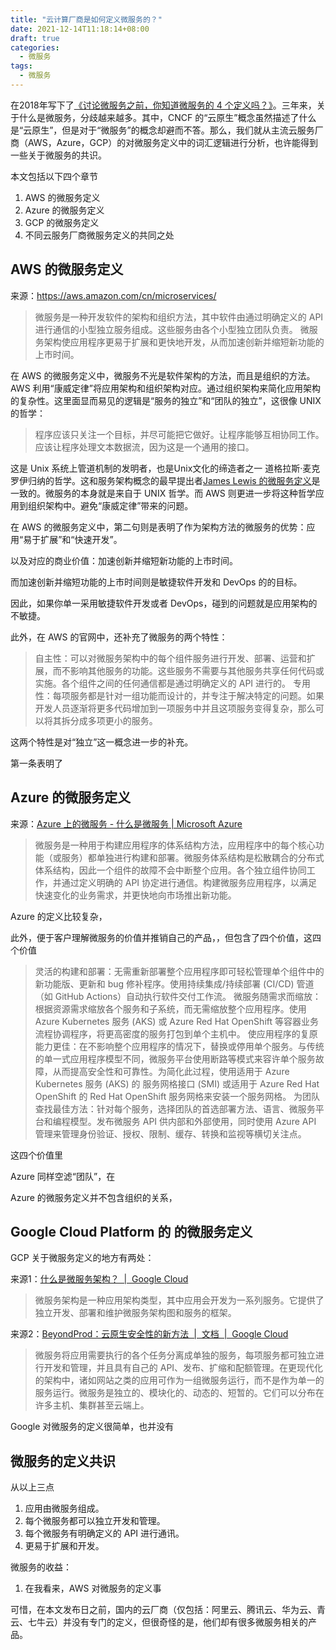 ```yaml
---
title: "云计算厂商是如何定义微服务的？"
date: 2021-12-14T11:18:14+08:00
draft: true
categories: 
  - 微服务
tags:
  - 微服务
---
```


在2018年写下了[《讨论微服务之前，你知道微服务的 4 个定义吗？》](/posts/2018-09-14-four-definitions-of-microservices)。三年来，关于什么是微服务，分歧越来越多。其中，CNCF 的“云原生”概念虽然描述了什么是“云原生”，但是对于“微服务”的概念却避而不答。那么，我们就从主流云服务厂商（AWS，Azure，GCP）的对微服务定义中的词汇逻辑进行分析，也许能得到一些关于微服务的共识。

本文包括以下四个章节

1. AWS 的微服务定义
2. Azure 的微服务定义
3. GCP 的微服务定义
4. 不同云服务厂商微服务定义的共同之处

## AWS 的微服务定义

来源：<https://aws.amazon.com/cn/microservices/>

> 微服务是一种开发软件的架构和组织方法，其中软件由通过明确定义的 API 进行通信的小型独立服务组成。这些服务由各个小型独立团队负责。
> 微服务架构使应用程序更易于扩展和更快地开发，从而加速创新并缩短新功能的上市时间。

在 AWS 的微服务定义中，微服务不光是软件架构的方法，而且是组织的方法。 AWS 利用“康威定律”将应用架构和组织架构对应。通过组织架构来简化应用架构的复杂性。这里面显而易见的逻辑是“服务的独立”和“团队的独立”，这很像 UNIX 的哲学：

> 程序应该只关注一个目标，并尽可能把它做好。让程序能够互相协同工作。应该让程序处理文本数据流，因为这是一个通用的接口。

这是 Unix 系统上管道机制的发明者，也是Unix文化的缔造者之一 道格拉斯·麦克罗伊归纳的哲学。这和服务架构概念的最早提出者[James Lewis 的微服务定义](/posts/2018-09-14-four-definitions-of-microservices/#james-lewis-原始版的微服务-6-大特征)是一致的。微服务的本身就是来自于 UNIX 哲学。而 AWS 则更进一步将这种哲学应用到组织架构中。避免“康威定律”带来的问题。

在 AWS 的微服务定义中，第二句则是表明了作为架构方法的微服务的优势：应用“易于扩展”和“快速开发”。

以及对应的商业价值：加速创新并缩短新功能的上市时间。

而加速创新并缩短功能的上市时间则是敏捷软件开发和 DevOps 的的目标。

因此，如果你单一采用敏捷软件开发或者 DevOps，碰到的问题就是应用架构的不敏捷。

此外，在 AWS 的官网中，还补充了微服务的两个特性：

> 自主性：可以对微服务架构中的每个组件服务进行开发、部署、运营和扩展，而不影响其他服务的功能。这些服务不需要与其他服务共享任何代码或实施。各个组件之间的任何通信都是通过明确定义的 API 进行的。
> 专用性：每项服务都是针对一组功能而设计的，并专注于解决特定的问题。如果开发人员逐渐将更多代码增加到一项服务中并且这项服务变得复杂，那么可以将其拆分成多项更小的服务。

这两个特性是对“独立”这一概念进一步的补充。

第一条表明了

## Azure 的微服务定义

来源：[Azure 上的微服务 - 什么是微服务 | Microsoft Azure](https://azure.microsoft.com/zh-cn/solutions/microservice-applications/#overview)

> 微服务是一种用于构建应用程序的体系结构方法，应用程序中的每个核心功能（或服务）都单独进行构建和部署。微服务体系结构是松散耦合的分布式体系结构，因此一个组件的故障不会中断整个应用。各个独立组件协同工作，并通过定义明确的 API 协定进行通信。构建微服务应用程序，以满足快速变化的业务需求，并更快地向市场推出新功能。

Azure 的定义比较复杂，

此外，便于客户理解微服务的价值并推销自己的产品，，但包含了四个价值，这四个价值

> 灵活的构建和部署：无需重新部署整个应用程序即可轻松管理单个组件中的新功能版、更新和 bug 修补程序。使用持续集成/持续部署 (CI/CD) 管道（如 GitHub Actions）自动执行软件交付工作流。
> 微服务随需求而缩放：根据资源需求缩放各个服务和子系统，而无需缩放整个应用程序。使用 Azure Kubernetes 服务 (AKS) 或 Azure Red Hat OpenShift 等容器业务流程协调程序，将更高密度的服务打包到单个主机中。
> 使应用程序的复原能力更佳：在不影响整个应用程序的情况下，替换或停用单个服务。与传统的单一式应用程序模型不同，微服务平台使用断路等模式来容许单个服务故障，从而提高安全性和可靠性。为简化此过程，使用适用于 Azure Kubernetes 服务 (AKS) 的 服务网格接口 (SMI) 或适用于 Azure Red Hat OpenShift 的 Red Hat OpenShift 服务网格来安装一个服务网格。
> 为团队查找最佳方法：针对每个服务，选择团队的首选部署方法、语言、微服务平台和编程模型。发布微服务 API 供内部和外部使用，同时使用 Azure API 管理来管理身份验证、授权、限制、缓存、转换和监视等横切关注点。

这四个价值里

Azure 同样空滤“团队”，在

Azure 的微服务定义并不包含组织的关系，

## Google Cloud Platform 的 的微服务定义

GCP 关于微服务定义的地方有两处：

来源1：[什么是微服务架构？ &nbsp;|&nbsp; Google Cloud](https://cloud.google.com/learn/what-is-microservices-architecture?hl=zh_cn)

> 微服务架构是一种应用架构类型，其中应用会开发为一系列服务。它提供了独立开发、部署和维护微服务架构图和服务的框架。

来源2：[BeyondProd：云原生安全性的新方法 &nbsp;|&nbsp; 文档 &nbsp;|&nbsp; Google Cloud](https://cloud.google.com/security/beyondprod)

> 微服务将应用需要执行的各个任务分离成单独的服务，每项服务都可独立进行开发和管理，并且具有自己的 API、发布、扩缩和配额管理。在更现代化的架构中，诸如网站之类的应用可作为一组微服务运行，而不是作为单一的服务运行。微服务是独立的、模块化的、动态的、短暂的。它们可以分布在许多主机、集群甚至云端上。

Google 对微服务的定义很简单，也并没有

## 微服务的定义共识

从以上三点

1. 应用由微服务组成。
2. 每个微服务都可以独立开发和管理。
3. 每个微服务有明确定义的 API 进行通讯。
4. 更易于扩展和开发。

微服务的收益：

1. 在我看来，AWS 对微服务的定义事

可惜，在本文发布日之前，国内的云厂商（仅包括：阿里云、腾讯云、华为云、青云、七牛云）并没有专门的定义，但很奇怪的是，他们却有很多微服务相关的产品。
